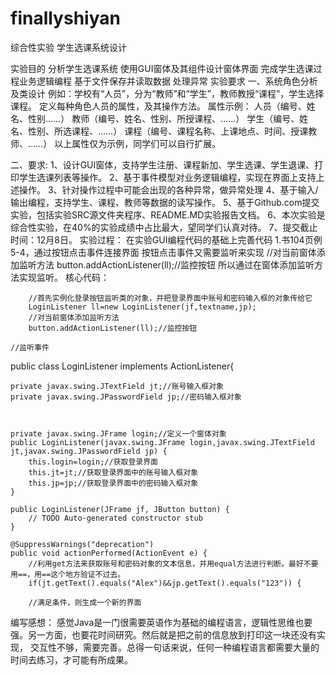 # finallyshiyan
综合性实验  学生选课系统设计

实验目的
分析学生选课系统
使用GUI窗体及其组件设计窗体界面
完成学生选课过程业务逻辑编程
基于文件保存并读取数据
处理异常
实验要求
一、系统角色分析及类设计
例如：学校有“人员”，分为“教师”和“学生”，教师教授“课程”，学生选择课程。
定义每种角色人员的属性，及其操作方法。
属性示例：	人员（编号、姓名、性别……）
教师（编号、姓名、性别、所授课程、……）
			学生（编号、姓名、性别、所选课程、……）
			课程（编号、课程名称、上课地点、时间、授课教师、……）
以上属性仅为示例，同学们可以自行扩展。

二、要求:
1、设计GUI窗体，支持学生注册、课程新加、学生选课、学生退课、打印学生选课列表等操作。
2、基于事件模型对业务逻辑编程，实现在界面上支持上述操作。
3、针对操作过程中可能会出现的各种异常，做异常处理
4、基于输入/输出编程，支持学生、课程、教师等数据的读写操作。
5、基于Github.com提交实验，包括实验SRC源文件夹程序、README.MD实验报告文档。
6、本次实验是综合性实验，在40%的实验成绩中占比最大，望同学们认真对待。
7、提交截止时间：12月8日。
实验过程：
在实验GUI编程代码的基础上完善代码
1.书104页例5-4，通过按钮点击事件连接界面
按钮点击事件又需要监听来实现
//对当前窗体添加监听方法
		button.addActionListener(ll);//监控按钮
所以通过在窗体添加监听方法实现监听。
核心代码：

		//首先实例化登录按钮监听类的对象，并把登录界面中账号和密码输入框的对象传给它
		LoginListener ll=new LoginListener(jf,textname,jp);
		//对当前窗体添加监听方法
		button.addActionListener(ll);//监控按钮
    
    //监听事件
public class LoginListener implements ActionListener{
 
	private javax.swing.JTextField jt;//账号输入框对象
	private javax.swing.JPasswordField jp;//密码输入框对象
	
	
	
	private javax.swing.JFrame login;//定义一个窗体对象
	public LoginListener(javax.swing.JFrame login,javax.swing.JTextField jt,javax.swing.JPasswordField jp) {
		this.login=login;//获取登录界面
		this.jt=jt;//获取登录界面中的账号输入框对象
		this.jp=jp;//获取登录界面中的密码输入框对象
	}
 
	public LoginListener(JFrame jf, JButton button) {
		// TODO Auto-generated constructor stub
	}

	@SuppressWarnings("deprecation")
	public void actionPerformed(ActionEvent e) {
		//利用get方法来获取账号和密码对象的文本信息，并用equal方法进行判断。最好不要用==，用==这个地方验证不过去。
		if(jt.getText().equals("Alex")&&jp.getText().equals("123")) {
		
		//满足条件，则生成一个新的界面
  
  编写感想：
  感觉Java是一门很需要英语作为基础的编程语言，逻辑性思维也要强。另一方面，也要花时间研究。然后就是把之前的信息放到打印这一块还没有实现，
  交互性不够，需要完善。总得一句话来说，任何一种编程语言都需要大量的时间去练习，才可能有所成果。
    
